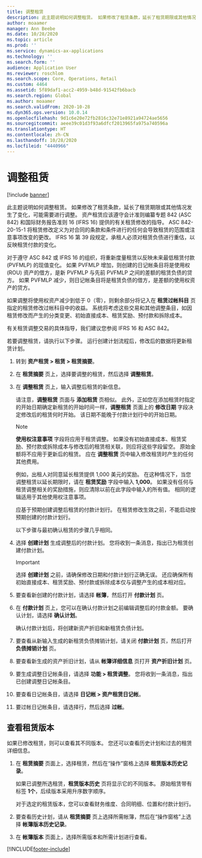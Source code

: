 ```yaml
---
title: 调整租赁
description: 此主题说明如何调整租赁。 如果修改了租赁条款，延长了租赁期限或其他情况发生了变化，可能需要进行调整。
author: moaamer
manager: Ann Beebe
ms.date: 10/28/2020
ms.topic: article
ms.prod: ''
ms.service: dynamics-ax-applications
ms.technology: ''
ms.search.form: ''
audience: Application User
ms.reviewer: roschlom
ms.search.scope: Core, Operations, Retail
ms.custom: 4464
ms.assetid: 5f89daf1-acc2-4959-b48d-91542fb6bacb
ms.search.region: Global
ms.author: moaamer
ms.search.validFrom: 2020-10-28
ms.dyn365.ops.version: 10.0.14
ms.openlocfilehash: 9d1c6e20e72fb2816c32e71e8921a94724ae5656
ms.sourcegitcommit: aeee39c01d3f93a6dfcf2013965fa975a740596a
ms.translationtype: HT
ms.contentlocale: zh-CN
ms.lasthandoff: 10/28/2020
ms.locfileid: "4440966"
---
```

# <a name="adjust-leases"></a>调整租赁

[!include [banner](../includes/banner.md)]

此主题说明如何调整租赁。 如果修改了租赁条款，延长了租赁期限或其他情况发生了变化，可能需要进行调整。 资产租赁应该遵守会计准则编纂专题 842 (ASC 842) 和国际财务报告准则 16 (IFRS 16) 提供的有关租赁修改的指导。 ASC 842-20-15-1 将租赁修改定义为对合同的条款和条件进行的任何会导致租赁的范围或注意事项改变的更改。 IFRS 16 第 39 段规定，承租人必须对租赁负债进行重估，以反映租赁付款的变化。

对于遵守 ASC 842 或 IFRS 16 的组织，将重新度量租赁以反映未来最低租赁付款 (PVFMLP) 的现值变化。 如果 PVFMLP 增加，则创建的日记帐条目将是使用权 (ROU) 资产的借方，是新 PVFMLP 与先前 PVFMLP 之间的差额的租赁负债的贷方。 如果 PVFMLP 减少，则日记帐条目将是租赁负债的借方，是差额的使用权资产的贷方。

如果调整将使用权资产减少到低于 0（零），则剩余部分将记入在 **租赁过帐科目** 页指定的租赁修改过帐科目中的收益。 系统将考虑这些交易和其他调整条目，如因租赁修改而产生的分类变更、初始直接成本、租赁奖励、预付款和拆除成本。

有关租赁调整交易的具体指导，我们建议您参阅 IFRS 16 和 ASC 842。

若要调整租赁，请执行以下步骤。 运行创建计划流程后，修改后的数据将更新租赁计划。

1. 转到 **资产租赁 \> 租赁 \> 租赁摘要**。
2. 在 **租赁摘要** 页上，选择要调整的租赁，然后选择 **调整租赁**。
3. 在 **调整租赁** 页上，输入调整后租赁的新信息。

    请注意，**调整租赁** 页面与 **添加租赁** 页相似。 此外，正如您在添加租赁时指定的开始日期确定新租赁的开始时间一样，**调整租赁** 页面上的 **修改日期** 字段决定修改后的租赁何时开始。 该日期不能晚于付款计划行中的开始日期。

    > [!NOTE]
    > **使用权注意事项** 字段将应用于租赁调整。 如果没有初始直接成本、租赁奖励、预付款或拆除成本与修改后的租赁相关联，则应将这些字段留空。 原始金额将不应用于更新后的租赁。 应在 **调整租赁** 页中输入修改租赁时产生的任何其他费用。
    > 
    > 例如，出租人对同意延长租赁提供 1,000 美元的奖励。 在这种情况下，当您调整租赁以延长期限时，请在 **租赁奖励** 字段中输入 **1,000**。 如果没有任何与租赁调整相关的奖励措施，则应清除以前在此字段中输入的所有值。 相同的逻辑适用于其他使用权注意事项。

    应基于预期创建调整后租赁的付款计划行。 在租赁修改生效之前，不能启动按预期创建的付款计划行。

    以下步骤与最初确认租赁的步骤几乎相同。

4. 选择 **创建计划** 生成调整后的付款计划。 您将收到一条消息，指出已为租赁创建付款计划。

    > [!IMPORTANT]
    > 选择 **创建计划** 之前，请确保修改日期和付款计划行正确无误。 还应确保所有初始直接成本、租赁奖励、预付款或拆除成本仅与调整产生的成本相对应。

5. 要查看新创建的付款计划，请选择 **帐簿**，然后打开 **付款计划** 页。
6. 在 **付款计划** 页上，您可以在确认付款计划之前编辑调整后的付款金额。 要确认计划，请选择 **确认计划**。

    确认付款计划后，将创建新资产折旧和新租赁负债计划。

7. 要查看从新输入生成的新租赁负债摊销计划，请关闭 **付款计划** 页，然后打开 **负债摊销计划** 页。
8. 要查看新生成的资产折旧计划，请从 **帐簿详细信息** 页打开 **资产折旧计划** 页。
9. 要生成调整日记帐条目，请选择 **功能 \> 租赁调整**。 您将收到一条消息，指出已创建调整日记帐条目。 
10. 要查看日记帐条目，请选择 **日记帐 \> 资产租赁日记帐**。
11. 要过帐日记帐条目，请选择行，然后选择 **过帐**。

## <a name="view-lease-versions"></a>查看租赁版本

如果已修改租赁，则可以查看其不同版本。 您还可以查看历史计划和过去的租赁详细信息。

1. 在 **租赁摘要** 页面上，选择租赁，然后在“操作”窗格上选择 **租赁版本历史记录**。

    如果已调整所选租赁，**租赁版本历史** 页将显示它的不同版本。 原始租赁带有标签 **1个**，后续版本采用升序数字顺序。

    对于选定的租赁版本，您可以查看财务维度、合同明细、位置和付款计划行。

2. 要查看历史计划，请从 **租赁摘要** 页上选择所需帐簿，然后在“操作窗格”上选择 **帐簿版本历史记录**。
3. 在 **帐簿版本** 页面上，选择所需版本和所需计划进行查看。


[!INCLUDE[footer-include](../../includes/footer-banner.md)]